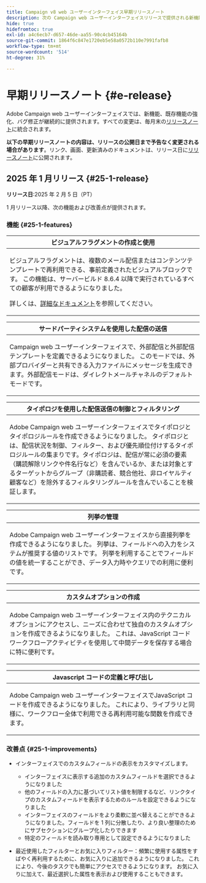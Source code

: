 ```yaml
---
title: Campaign v8 web ユーザーインターフェイス早期リリースノート
description: 次の Campaign web ユーザーインターフェイスリリースで提供される新機能について説明します
hide: true
hidefromtoc: true
exl-id: a4c6ecb7-d657-46de-aa55-90c4cb45164b
source-git-commit: 1864f6c847e1720eb5e58a0572b110e7991fafb8
workflow-type: tm+mt
source-wordcount: '514'
ht-degree: 31%

---
```


# 早期リリースノート {#e-release}

Adobe Campaign web ユーザーインターフェイスでは、新機能、既存機能の強化、バグ修正が継続的に提供されます。すべての変更は、毎月末の[リリースノート](release-notes.md)に統合されます。

**以下の早期リリースノートの内容は、リリースの公開日まで予告なく変更される場合があります**。リンク、画面、更新済みのドキュメントは、リリース日に[リリースノート](release-notes.md)に公開されます。

## 2025 年 1 月リリース {#25-1-release}

**リリース日**:2025 年 2 月 5 日（PT）

1 月リリース以降、次の機能および改善点が提供されます。

### 機能 {#25-1-features}


<table>
<thead>
<tr>
<th><strong>ビジュアルフラグメントの作成と使用</strong><br/></th>
</tr>
</thead>
<tbody>
<tr>
<td>
<p>ビジュアルフラグメントは、複数のメール配信またはコンテンツテンプレートで再利用できる、事前定義されたビジュアルブロックです。 この機能は、サーバービルド 8.6.4 以降で実行されているすべての顧客が利用できるようになりました。</p>
<p>詳しくは、<a href="../content/use-visual-fragments.md">詳細なドキュメント</a>を参照してください。</p>
</td>
</tr>
</tbody>
</table>

<table>
<thead>
<tr>
<th><strong>サードパーティシステムを使用した配信の送信</strong><br/></th>
</tr>
</thead>
<tbody>
<tr>
<td>
<p>Campaign web ユーザーインターフェイスで、外部配信と外部配信テンプレートを定義できるようになりました。 このモードでは、外部プロバイダーと共有できる入力ファイルにメッセージを生成できます。外部配信モードは、ダイレクトメールチャネルのデフォルトモードです。</p>
</td>
</tr>
</tbody>
</table>

<table>
<thead>
<tr>
<th><strong>タイポロジを使用した配信送信の制御とフィルタリング</strong><br/></th>
</tr>
</thead>
<tbody>
<tr>
<td>
<p>Adobe Campaign web ユーザーインターフェイスでタイポロジとタイポロジルールを作成できるようになりました。 タイポロジとは、配信状況を制御、フィルター、および優先順位付けするタイポロジルールの集まりです。タイポロジは、配信が常に必須の要素（購読解除リンクや件名行など）を含んでいるか、または対象とするターゲットからグループ（非購読者、競合他社、非ロイヤルティ顧客など）を除外するフィルタリングルールを含んでいることを検証します。</p>
<!--p>For more information, refer to the <a href="../administration/external-account.md">detailed documentation</a>.</p-->
</td>
</tr>
</tbody>
</table>

<table>
<thead>
<tr>
<th><strong>列挙の管理</strong><br/></th>
</tr>
</thead>
<tbody>
<tr>
<td>
<p>Adobe Campaign web ユーザーインターフェイスから直接列挙を作成できるようになりました。 列挙は、フィールドへの入力をシステムが推奨する値のリストです。 列挙を利用することでフィールドの値を統一することができ、データ入力時やクエリでの利用に便利です。</p>
<!--p>For more information, refer to the <a href="../administration/external-account.md">detailed documentation</a>.</p-->
</td>
</tr>
</tbody>
</table>

<table>
<thead>
<tr>
<th><strong>カスタムオプションの作成</strong><br/></th>
</tr>
</thead>
<tbody>
<tr>
<td>
<p>Adobe Campaign web ユーザーインターフェイス内のテクニカルオプションにアクセスし、ニーズに合わせて独自のカスタムオプションを作成できるようになりました。 これは、JavaScript コードワークフローアクティビティを使用して中間データを保存する場合に特に便利です。</p>
<!--p>For more information, refer to the <a href="../administration/external-account.md">detailed documentation</a>.</p-->
</td>
</tr>
</tbody>
</table>


<table>
<thead>
<tr>
<th><strong>Javascript コードの定義と呼び出し</strong><br/></th>
</tr>
</thead>
<tbody>
<tr>
<td>
<p>Adobe Campaign web ユーザーインターフェイスでJavaScript コードを作成できるようになりました。 これにより、ライブラリと同様に、ワークフロー全体で利用できる再利用可能な関数を作成できます。</p>
<!--p>For more information, refer to the <a href="../administration/external-account.md">detailed documentation</a>.</p-->
</td>
</tr>
</tbody>
</table>

### 改善点 {#25-1-improvements}

* インターフェイスでのカスタムフィールドの表示をカスタマイズします。

   * インターフェイスに表示する追加のカスタムフィールドを選択できるようになりました
   * 他のフィールドの入力に基づいてリスト値を制限するなど、リンクタイプのカスタムフィールドを表示するためのルールを設定できるようになりました
   * インターフェイスのフィールドをより柔軟に並べ替えることができるようになりました。フィールドを 1 列に分散したり、より良い整理のためにサブセクションにグループ化したりできます
   * 特定のフィールドを読み取り専用として設定できるようになりました

* 最近使用したフィルターとお気に入りフィルター：頻繁に使用する属性をすばやく再利用するために、お気に入りに追加できるようになりました。 これにより、今後のタスクでも簡単にアクセスできるようになります。 お気に入りに加えて、最近選択した属性を表示および使用することもできます。


